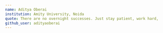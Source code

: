 ```yaml
---
name: Aditya Oberai
institution: Amity University, Noida
quote: There are no overnight successes. Just stay patient, work hard, and collaborate; you will make it :)
github_user: adityaoberai
---
```

